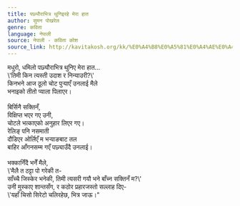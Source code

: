 ```yaml
---
title: पछ्यौराभित्र थुनिइरहे मेरा हात
author: सुमन पोखरेल
genre: कविता
language: नेपाली
source: नेपाली - कविता कोश
source_link: http://kavitakosh.org/kk/%E0%A4%B8%E0%A5%81%E0%A4%AE%E0%A4%A8_%E0%A4%AA%E0%A5%8B%E0%A4%96%E0%A4%B0%E0%A5%87%E0%A4%B2
---
```


मधुरो, धमिलो पछ्यौराभित्र थुनिए मेरा हात...  
\\'तिमी किन त्यस्ती उदाश र निन्याउरी?\\'  
किनभने आज ठूलो चोट पुर्‍याएँ उनलाई मैले  
भनाइको तीतो प्याला पिलाएर।  
   
बिर्सिनै सक्तिनँ,  
विक्षिप्त भएर गए उनी,  
चोटले भत्काएको अनुहार लिएर गए।  
रेलिङ्‌ पनि नसमाती  
दौडिएर ओर्लिएँ म भर्‍याङबाट तल  
बाहिर आँगनसम्म गएँ पछ्याउँदै उनलाई।  
   
भक्कानिँदै भनेँ मैले,  
\\'मैलै त ठट्टा पो गरेकी त-  
साँच्चै जिस्केर भनेकी, तिमी त्यसरी गयौ भने बाँच्न सक्तिनँ म?\\'  
उनी मुस्काए शान्तसँग, र कठोर प्रहारजस्तो सल्लाह दिए-  
\\'यहाँ चिसो सिरेटो चलिरहेछ, भित्र जाऊ।"
